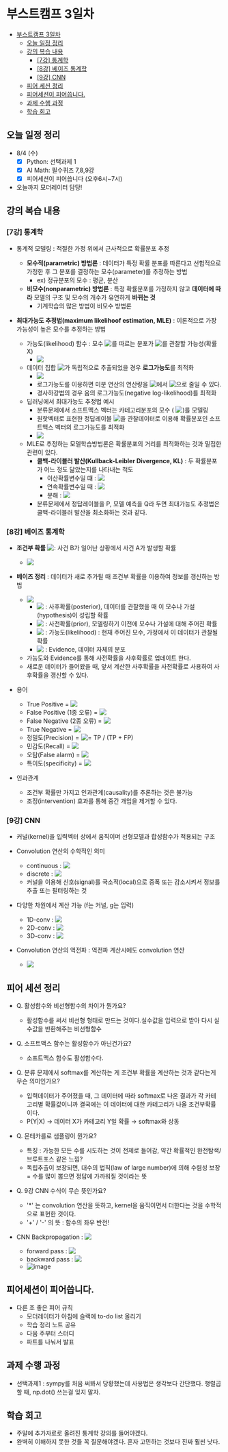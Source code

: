 # 부스트캠프 3일차

- [부스트캠프 3일차](#부스트캠프-3일차)
  - [오늘 일정 정리](#오늘-일정-정리)
  - [강의 복습 내용](#강의-복습-내용)
    - [[7강] 통계학](#7강-통계학)
    - [[8강] 베이즈 통계학](#8강-베이즈-통계학)
    - [[9강] CNN](#9강-cnn)
  - [피어 세션 정리](#피어-세션-정리)
  - [피어세션이 피어씁니다.](#피어세션이-피어씁니다)
  - [과제 수행 과정](#과제-수행-과정)
  - [학습 회고](#학습-회고)

## 오늘 일정 정리

* 8/4 (수)
  - [x] Python: 선택과제 1
  - [x] AI Math: 필수퀴즈 7,8,9강
  - [x] 피어세션이 피어씁니다 (오후6시~7시)
* 오늘까지 모더레이터 담당!

## 강의 복습 내용

### [7강] 통계학

* 통계적 모델링 : 적절한 가정 위에서 근사적으로 확률분포 추정
  * **모수적(parametric) 방법론** : 데이터가 특정 확률 분포를 따른다고 선험적으로 가정한 후 그 분포를 결정하는 모수(parameter)를 추정하는 방법
    * ex) 정규분포의 모수 : 평균, 분산
  * **비모수(nonparametric) 방법론** : 특정 확률분포를 가정하지 않고 **데이터에 따라** 모델의 구조 및 모수의 개수가 유연하게 **바뀌는 것**
    * 기계학습의 많은 방법이 비모수 방법론

* **최대가능도 추정법(maximum likelihoof estimation, MLE)** : 이론적으로 가장 가능성이 높은 모수를 추정하는 방법
  * 가능도(likelihood) 함수 : 모수 <!-- $\theta$ --> <img style="transform: translateY(0.1em); background: white;" src="https://render.githubusercontent.com/render/math?math=%5Ctheta">를 따르는 분포가 <!-- $x$ --> <img style="transform: translateY(0.1em); background: white;" src="https://render.githubusercontent.com/render/math?math=x">를 관찰할 가능성(확률X)
    * <!-- $\hat{\theta}_{MLE} = \underset{\theta}{argmax} L(\theta ; \bold{x}) = \underset{\theta}{argmax} P(\bold{x} | \theta)$ --> <img style="transform: translateY(0.1em); background: white;" src="https://render.githubusercontent.com/render/math?math=%5Chat%7B%5Ctheta%7D_%7BMLE%7D%20%3D%20%5Cunderset%7B%5Ctheta%7D%7Bargmax%7D%20L(%5Ctheta%20%3B%20%5Cbold%7Bx%7D)%20%3D%20%5Cunderset%7B%5Ctheta%7D%7Bargmax%7D%20P(%5Cbold%7Bx%7D%20%7C%20%5Ctheta)">​
  * 데이터 집합 <!-- $X$ --> <img style="transform: translateY(0.1em); background: white;" src="https://render.githubusercontent.com/render/math?math=X">​가 독립적으로 추출되었을 경우 **로그가능도**를 최적화
    * <!-- $L(\theta; X) = \Pi_{i=1}^{n} P(x_i | \theta) \Rightarrow \log L(\theta; X) = \sum_{i=1}^{n} \log P(x_i | \theta)$ --> <img style="transform: translateY(0.1em); background: white;" src="https://render.githubusercontent.com/render/math?math=L(%5Ctheta%3B%20X)%20%3D%20%5CPi_%7Bi%3D1%7D%5E%7Bn%7D%20P(x_i%20%7C%20%5Ctheta)%20%5CRightarrow%20%5Clog%20L(%5Ctheta%3B%20X)%20%3D%20%5Csum_%7Bi%3D1%7D%5E%7Bn%7D%20%5Clog%20P(x_i%20%7C%20%5Ctheta)">
    * 로그가능도를 이용하면 미분 연산의 연산량을 <!-- $O(n^2)$ --> <img style="transform: translateY(0.1em); background: white;" src="https://render.githubusercontent.com/render/math?math=O(n%5E2)">에서 <!-- $O(n)$ --> <img style="transform: translateY(0.1em); background: white;" src="https://render.githubusercontent.com/render/math?math=O(n)">으로 줄일 수 있다.
    * 경사하강법의 경우 음의 로그가능도(negative log-likelihood)를 최적화
  * 딥러닝에서 최대가능도 추정법 예시
    * 분류문제에서 소프트맥스 벡터는 카테고리분포의 모수 (<!-- $p_1, ..., p_K$ --> <img style="transform: translateY(0.1em); background: white;" src="https://render.githubusercontent.com/render/math?math=p_1%2C%20...%2C%20p_K">)를 모델링
    * 원핫벡터로 표현한 정답레이블 <!-- $y = (y_1, ..., y_K)$ --> <img style="transform: translateY(0.1em); background: white;" src="https://render.githubusercontent.com/render/math?math=y%20%3D%20(y_1%2C%20...%2C%20y_K)">​ 을 관찰데이터로 이용해 확률분포인 소프트맥스 벡터의 로그가능도를 최적화
    * <!-- $\hat{\theta}_{MLE} = \underset{\theta}{argmax} \frac{1}{n} \sum_{i=1}^{n} \sum_{k=1}^{K} y_{i,k} \log (MLP_\theta (\bold{x}_i)_k)$ --> <img style="transform: translateY(0.1em); background: white;" src="https://render.githubusercontent.com/render/math?math=%5Chat%7B%5Ctheta%7D_%7BMLE%7D%20%3D%20%5Cunderset%7B%5Ctheta%7D%7Bargmax%7D%20%5Cfrac%7B1%7D%7Bn%7D%20%5Csum_%7Bi%3D1%7D%5E%7Bn%7D%20%5Csum_%7Bk%3D1%7D%5E%7BK%7D%20y_%7Bi%2Ck%7D%20%5Clog%20(MLP_%5Ctheta%20(%5Cbold%7Bx%7D_i)_k)">
  * MLE로 추정하는 모델학습방법론은 확률분포의 거리를 최적화하는 것과 밀접한 관련이 있다.
    * **쿨백-라이블러 발산(Kullback-Leibler Divergence, KL)** : 두 확률분포가 어느 정도 닮았는지를 나타내는 척도
      * 이산확률변수일 떄 : <!-- $KL(P||Q) = \sum_{x \in X} P(x) \log (\frac{P(x)}{Q(x)})$ --> <img style="transform: translateY(0.1em); background: white;" src="https://render.githubusercontent.com/render/math?math=KL(P%7C%7CQ)%20%3D%20%5Csum_%7Bx%20%5Cin%20X%7D%20P(x)%20%5Clog%20(%5Cfrac%7BP(x)%7D%7BQ(x)%7D)">
      * 연속확률변수일 때 : <!-- $KL(P||Q) = \int_{X} P(x) \log (\frac{P(x)}{Q(x)}) dx$ --> <img style="transform: translateY(0.1em); background: white;" src="https://render.githubusercontent.com/render/math?math=KL(P%7C%7CQ)%20%3D%20%5Cint_%7BX%7D%20P(x)%20%5Clog%20(%5Cfrac%7BP(x)%7D%7BQ(x)%7D)%20dx">
      * 분해 : <!-- $KL(P||Q) = - E_{x \sim P(x)} [\log Q(x)] + E_{x \sim P(x)} [\log P(x)]$ --> <img style="transform: translateY(0.1em); background: white;" src="https://render.githubusercontent.com/render/math?math=KL(P%7C%7CQ)%20%3D%20-%20E_%7Bx%20%5Csim%20P(x)%7D%20%5B%5Clog%20Q(x)%5D%20%2B%20E_%7Bx%20%5Csim%20P(x)%7D%20%5B%5Clog%20P(x)%5D">
    * 분류문제에서 정답레이블을 P, 모델 예측을 Q라 두면 최대가능도 추정법은 쿨백-라이블러 발산을 최소화하는 것과 같다.

### [8강] 베이즈 통계학

* **조건부 확률** <!-- $P(A|B) = \frac{P(A \cap B)}{P(B)}$ --> <img style="transform: translateY(0.1em); background: white;" src="https://render.githubusercontent.com/render/math?math=P(A%7CB)%20%3D%20%5Cfrac%7BP(A%20%5Ccap%20B)%7D%7BP(B)%7D">​ : 사건 B가 일어난 상황에서 사건 A​​가 발생할 확률
  * <!-- $P(B|A) = \frac{P(A \cap B)}{P(A)} = P(B) \frac{P(A|B)}{P(A)}$ --> <img style="transform: translateY(0.1em); background: white;" src="https://render.githubusercontent.com/render/math?math=P(B%7CA)%20%3D%20%5Cfrac%7BP(A%20%5Ccap%20B)%7D%7BP(A)%7D%20%3D%20P(B)%20%5Cfrac%7BP(A%7CB)%7D%7BP(A)%7D">

* **베이즈 정리** : 데이터가 새로 추가될 때 조건부 확률을 이용하여 정보를 갱신하는 방법
  * <!-- $P(\theta | D) = P(\theta) \frac{P(D | \theta)}{P(D)}$ --> <img style="transform: translateY(0.1em); background: white;" src="https://render.githubusercontent.com/render/math?math=P(%5Ctheta%20%7C%20D)%20%3D%20P(%5Ctheta)%20%5Cfrac%7BP(D%20%7C%20%5Ctheta)%7D%7BP(D)%7D">
    * <!-- $P(\theta | D)$ --> <img style="transform: translateY(0.1em); background: white;" src="https://render.githubusercontent.com/render/math?math=P(%5Ctheta%20%7C%20D)">​​ : 사후확률(posterior), 데이터를 관찰했을 때 이 모수나 가설(hypothesis)이 성립할 확률
    * <!-- $P(\theta), P(\neg \theta)$ --> <img style="transform: translateY(0.1em); background: white;" src="https://render.githubusercontent.com/render/math?math=P(%5Ctheta)%2C%20P(%5Cneg%20%5Ctheta)"> : 사전확률(prior), 모델링하기 이전에 모수나 가설에 대해 주어진 확률
    * <!-- $P(D | \theta)$ --> <img style="transform: translateY(0.1em); background: white;" src="https://render.githubusercontent.com/render/math?math=P(D%20%7C%20%5Ctheta)">​​ : 가능도(likelihood) : 현재 주어진 모수, 가정에서 이 데이터가 관찰될 확률
    * <!-- $P(D)$ --> <img style="transform: translateY(0.1em); background: white;" src="https://render.githubusercontent.com/render/math?math=P(D)"> : Evidence, 데이터 자체의 분포
  * 가능도와 Evidence를 통해 사전확률을 사후확률로 업데이트 한다.
  * 새로운 데이터가 들어왔을 때, 앞서 계산한 사후확률을 사전확률로 사용하여 사후확률을 갱신할 수 있다.

* 용어
  * True Positive = <!-- $P(D | \theta) P(\theta)$ --> <img style="transform: translateY(0.1em); background: white;" src="https://render.githubusercontent.com/render/math?math=P(D%20%7C%20%5Ctheta)%20P(%5Ctheta)">
  * False Positive (1종 오류) = <!-- $P(D | \neg \theta) P(\neg \theta)$ --> <img style="transform: translateY(0.1em); background: white;" src="https://render.githubusercontent.com/render/math?math=P(D%20%7C%20%5Cneg%20%5Ctheta)%20P(%5Cneg%20%5Ctheta)">
  * False Negative (2종 오류) = <!-- $P(\neg D | \theta) P(\theta)$ --> <img style="transform: translateY(0.1em); background: white;" src="https://render.githubusercontent.com/render/math?math=P(%5Cneg%20D%20%7C%20%5Ctheta)%20P(%5Ctheta)">
  * True Negative = <!-- $P(\neg D | \neg \theta) P(\neg \theta)$ --> <img style="transform: translateY(0.1em); background: white;" src="https://render.githubusercontent.com/render/math?math=P(%5Cneg%20D%20%7C%20%5Cneg%20%5Ctheta)%20P(%5Cneg%20%5Ctheta)">
  * 정밀도(Precision) = <!-- $P(\theta | D)$ --> <img style="transform: translateY(0.1em); background: white;" src="https://render.githubusercontent.com/render/math?math=P(%5Ctheta%20%7C%20D)">​​ = TP / (TP + FP)
  * 민감도(Recall) = <!-- $P(D | \theta)$ --> <img style="transform: translateY(0.1em); background: white;" src="https://render.githubusercontent.com/render/math?math=P(D%20%7C%20%5Ctheta)">
  * 오탐(False alarm) = <!-- $P(D | \neg \theta)$ --> <img style="transform: translateY(0.1em); background: white;" src="https://render.githubusercontent.com/render/math?math=P(D%20%7C%20%5Cneg%20%5Ctheta)">
  * 특이도(specificity) = <!-- $P(\neg D | \neg \theta)$ --> <img style="transform: translateY(0.1em); background: white;" src="https://render.githubusercontent.com/render/math?math=P(%5Cneg%20D%20%7C%20%5Cneg%20%5Ctheta)">​

* 인과관계
  * 조건부 확률만 가지고 인과관계(causality)를 추론하는 것은 불가능
  * 조정(intervention) 효과를 통해 중간 개입을 제거할 수 있다.

### [9강] CNN

* 커널(kernel)을 입력벡터 상에서 움직이며 선형모델과 합성함수가 적용되는 구조

* Convolution 연산의 수학적인 의미
  * continuous : <!-- $[f * g](x) = \int_{R^d} f(z)g(x+z)dz = \int_{R^d} f(x+z)g(z)dz = [g*f](x)$ --> <img style="transform: translateY(0.1em); background: white;" src="https://render.githubusercontent.com/render/math?math=%5Bf%20*%20g%5D(x)%20%3D%20%5Cint_%7BR%5Ed%7D%20f(z)g(x%2Bz)dz%20%3D%20%5Cint_%7BR%5Ed%7D%20f(x%2Bz)g(z)dz%20%3D%20%5Bg*f%5D(x)">​
  * discrete : <!-- $[f * g](i) = \sum_{a \in Z^d} f(a)g(i+a) = \sum_{a \in Z^d} f(i + a)g(a) = [g*f](i)$ --> <img style="transform: translateY(0.1em); background: white;" src="https://render.githubusercontent.com/render/math?math=%5Bf%20*%20g%5D(i)%20%3D%20%5Csum_%7Ba%20%5Cin%20Z%5Ed%7D%20f(a)g(i%2Ba)%20%3D%20%5Csum_%7Ba%20%5Cin%20Z%5Ed%7D%20f(i%20%2B%20a)g(a)%20%3D%20%5Bg*f%5D(i)">
  * 커널을 이용해 신호(signal)를 국소적(local)으로 증폭 또는 감소시켜서 정보를 추출 또는 필터링하는 것

* 다양한 차원에서 계산 가능 (f는 커널, g는 입력)
  * 1D-conv : <!-- $[f * g](i) = \sum_{p=1}^{d} f(p)g(i+p)$ --> <img style="transform: translateY(0.1em); background: white;" src="https://render.githubusercontent.com/render/math?math=%5Bf%20*%20g%5D(i)%20%3D%20%5Csum_%7Bp%3D1%7D%5E%7Bd%7D%20f(p)g(i%2Bp)">
  * 2D-conv : <!-- $[f * g](i, j) = \sum_{p, q} f(p, q)g(i+p, j+q)$ --> <img style="transform: translateY(0.1em); background: white;" src="https://render.githubusercontent.com/render/math?math=%5Bf%20*%20g%5D(i%2C%20j)%20%3D%20%5Csum_%7Bp%2C%20q%7D%20f(p%2C%20q)g(i%2Bp%2C%20j%2Bq)">
  * 3D-conv : <!-- $[f * g](i, j, k) = \sum_{p, q, r} f(p, q, r)g(i+p, j+q, k+r)$ --> <img style="transform: translateY(0.1em); background: white;" src="https://render.githubusercontent.com/render/math?math=%5Bf%20*%20g%5D(i%2C%20j%2C%20k)%20%3D%20%5Csum_%7Bp%2C%20q%2C%20r%7D%20f(p%2C%20q%2C%20r)g(i%2Bp%2C%20j%2Bq%2C%20k%2Br)">

* Convolution 연산의 역전파 : 역전파 계산시에도 convolution 연산
  * <!-- $\frac{\partial}{\partial x} [f*g](x) = \frac{\partial}{\partial x} \int_{R^d} f(y) g(x-y)dy = \int_{R^d} f(y) \frac{\partial g}{\partial x} (x-y)dy = [f*g'](x)$ --> <img style="transform: translateY(0.1em); background: white;" src="https://render.githubusercontent.com/render/math?math=%5Cfrac%7B%5Cpartial%7D%7B%5Cpartial%20x%7D%20%5Bf*g%5D(x)%20%3D%20%5Cfrac%7B%5Cpartial%7D%7B%5Cpartial%20x%7D%20%5Cint_%7BR%5Ed%7D%20f(y)%20g(x-y)dy%20%3D%20%5Cint_%7BR%5Ed%7D%20f(y)%20%5Cfrac%7B%5Cpartial%20g%7D%7B%5Cpartial%20x%7D%20(x-y)dy%20%3D%20%5Bf*g'%5D(x)">

## 피어 세션 정리

* Q. 활성함수와 비선형함수의 차이가 뭔가요?
  * 활성함수를 써서 비선형 형태로 만드는 것이다.실수값을 입력으로 받아 다시 실수값을 반환해주는 비선형함수

* Q. 소프트맥스 함수는 활성함수가 아닌건가요?
  * 소프트맥스 함수도 활성함수다.

* Q. 분류 문제에서 softmax를 계산하는 게 조건부 확률을 계산하는 것과 같다는게 무슨 의미인가요?
  * 입력데이터가 주어졌을 때, 그 데이터에 따라 softmax로 나온 결과가 각 카테고리별 확률값이니까 결국에는 이 데이터에 대한 카테고리가 나올 조건부확률이다.
  * P(Y|X) → 데이터 X가 카테고리 Y일 확률 → softmax와 상동

* Q. 몬테카를로 샘플링이 뭔가요?
  * 특징 : 가능한 모든 수를 시도하는 것이 전제로 들어감, 약간 확률적인 완전탐색/브루트포스 같은 느낌?
  * 독립추출이 보장되면, 대수의 법칙(law of large number)에 의해 수렴성 보장 = 수를 많이 뽑으면 정답에 가까워질 것이라는 뜻

* Q. 9강 CNN 수식이 무슨 뜻인가요?
  * '*' 는 convolution 연산을 뜻하고, kernel을 움직이면서 더한다는 것을 수학적으로 표현한 것이다.
  * '+' / '-' 의 뜻 : 함수의 좌우 반전!

* CNN Backpropagation : <!-- $\frac{\partial}{\partial x} [f*g](x) = \frac{\partial}{\partial x} \int_{R^d} f(y) g(x-y)dy = \int_{R^d} f(y) \frac{\partial g}{\partial x} (x-y)dy = [f*g'](x)$ --> <img style="transform: translateY(0.1em); background: white;" src="https://render.githubusercontent.com/render/math?math=%5Cfrac%7B%5Cpartial%7D%7B%5Cpartial%20x%7D%20%5Bf*g%5D(x)%20%3D%20%5Cfrac%7B%5Cpartial%7D%7B%5Cpartial%20x%7D%20%5Cint_%7BR%5Ed%7D%20f(y)%20g(x-y)dy%20%3D%20%5Cint_%7BR%5Ed%7D%20f(y)%20%5Cfrac%7B%5Cpartial%20g%7D%7B%5Cpartial%20x%7D%20(x-y)dy%20%3D%20%5Bf*g'%5D(x)">
  * forward pass : <!-- $O_i = \sum_{j} w_j x_{i+j-1}$ --> <img style="transform: translateY(0.1em); background: white;" src="https://render.githubusercontent.com/render/math?math=O_i%20%3D%20%5Csum_%7Bj%7D%20w_j%20x_%7Bi%2Bj-1%7D">
  * backward pass : <!-- $\frac{\partial L}{\partial W_i} = \sum_{j} \delta_j x_{i+j-1}, \frac{\partial L}{\partial x_i} = \sum_{j} \delta_j w_{i-j+1}$ --> <img style="transform: translateY(0.1em); background: white;" src="https://render.githubusercontent.com/render/math?math=%5Cfrac%7B%5Cpartial%20L%7D%7B%5Cpartial%20W_i%7D%20%3D%20%5Csum_%7Bj%7D%20%5Cdelta_j%20x_%7Bi%2Bj-1%7D%2C%20%5Cfrac%7B%5Cpartial%20L%7D%7B%5Cpartial%20x_i%7D%20%3D%20%5Csum_%7Bj%7D%20%5Cdelta_j%20w_%7Bi-j%2B1%7D">​​
  * ![image](https://user-images.githubusercontent.com/35680202/128604387-2be5b830-65d3-4c86-bb14-07a2ff97477c.png)

## 피어세션이 피어씁니다.

* 다른 조 좋은 피어 규칙
  * 모더레이터가 아침에 슬랙에 to-do list 올리기
  * 학습 정리 노트 공유
  * 다음 주부터 스터디
  * 파트를 나눠서 발표

## 과제 수행 과정

* 선택과제1 : sympy를 처음 써봐서 당황했는데 사용법은 생각보다 간단했다. 행렬곱할 때, np.dot() 쓰는걸 잊지 말자. 

## 학습 회고

* 주말에 추가자료로 올려진 통계학 강의를 들어야겠다.
* 완벽히 이해하지 못한 것들 꼭 질문해야겠다. 혼자 고민하는 것보다 진짜 훨씬 낫다.

